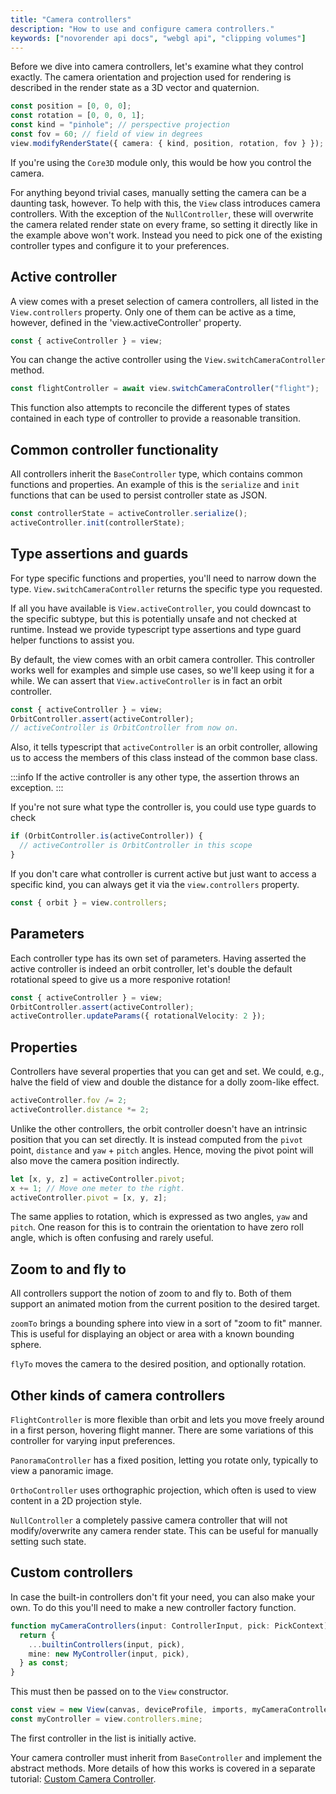 ```yaml
---
title: "Camera controllers"
description: "How to use and configure camera controllers."
keywords: ["novorender api docs", "webgl api", "clipping volumes"]
---
```


Before we dive into camera controllers, let's examine what they control exactly.
The camera orientation and projection used for rendering is described in the render state as a 3D vector and quaternion.

```typescript
const position = [0, 0, 0];
const rotation = [0, 0, 0, 1];
const kind = "pinhole"; // perspective projection
const fov = 60; // field of view in degrees
view.modifyRenderState({ camera: { kind, position, rotation, fov } });
```

If you're using the `Core3D` module only, this would be how you control the camera.

For anything beyond trivial cases, manually setting the camera can be a daunting task, however.
To help with this, the `View` class introduces camera controllers.
With the exception of the `NullController`, these will overwrite the camera related render state on every frame, so setting it directly like in the example above won't work.
Instead you need to pick one of the existing controller types and configure it to your preferences.

## Active controller

A view comes with a preset selection of camera controllers, all listed in the `View.controllers` property.
Only one of them can be active as a time, however, defined in the 'view.activeController' property.

```typescript
const { activeController } = view;
```

You can change the active controller using the `View.switchCameraController` method.

```typescript
const flightController = await view.switchCameraController("flight");
```

This function also attempts to reconcile the different types of states contained in each type of controller to provide a reasonable transition.

## Common controller functionality

All controllers inherit the `BaseController` type, which contains common functions and properties.
An example of this is the `serialize` and `init` functions that can be used to persist controller state as JSON.

```typescript
const controllerState = activeController.serialize();
activeController.init(controllerState);
```

## Type assertions and guards

For type specific functions and properties, you'll need to narrow down the type.
`View.switchCameraController` returns the specific type you requested.

If all you have available is `View.activeController`, you could downcast to the specific subtype, but this is potentially unsafe and not checked at runtime.
Instead we provide typescript type assertions and type guard helper functions to assist you.

By default, the view comes with an orbit camera controller.
This controller works well for examples and simple use cases, so we'll keep using it for a while.
We can assert that `View.activeController` is in fact an orbit controller.

```typescript
const { activeController } = view;
OrbitController.assert(activeController);
// activeController is OrbitController from now on.
```

Also, it tells typescript that `activeController` is an orbit controller, allowing us to access the members of this class instead of the common base class.

:::info
If the active controller is any other type, the assertion throws an exception.
:::

If you're not sure what type the controller is, you could use type guards to check

```typescript
if (OrbitController.is(activeController)) {
  // activeController is OrbitController in this scope
}
```

If you don't care what controller is current active but just want to access a specific kind, you can always get it via the `view.controllers` property.

```typescript
const { orbit } = view.controllers;
```

## Parameters

Each controller type has its own set of parameters.
Having asserted the active controller is indeed an orbit controller, let's double the default rotational speed to give us a more responive rotation!

```typescript
const { activeController } = view;
OrbitController.assert(activeController);
activeController.updateParams({ rotationalVelocity: 2 });
```

## Properties

Controllers have several properties that you can get and set.
We could, e.g., halve the field of view and double the distance for a dolly zoom-like effect.

```typescript
activeController.fov /= 2;
activeController.distance *= 2;
```

Unlike the other controllers, the orbit controller doesn't have an intrinsic position that you can set directly.
It is instead computed from the `pivot` point, `distance` and `yaw` + `pitch` angles.
Hence, moving the pivot point will also move the camera position indirectly.

```typescript
let [x, y, z] = activeController.pivot;
x += 1; // Move one meter to the right.
activeController.pivot = [x, y, z];
```

The same applies to rotation, which is expressed as two angles, `yaw` and `pitch`.
One reason for this is to contrain the orientation to have zero roll angle, which is often confusing and rarely useful.

## Zoom to and fly to

All controllers support the notion of zoom to and fly to.
Both of them support an animated motion from the current position to the desired target.

`zoomTo` brings a bounding sphere into view in a sort of "zoom to fit" manner.
This is useful for displaying an object or area with a known bounding sphere.

`flyTo` moves the camera to the desired position, and optionally rotation.

## Other kinds of camera controllers

`FlightController` is more flexible than orbit and lets you move freely around in a first person, hovering flight manner.
There are some variations of this controller for varying input preferences.

`PanoramaController` has a fixed position, letting you rotate only, typically to view a panoramic image.

`OrthoController` uses orthographic projection, which often is used to view content in a 2D projection style.

`NullController` a completely passive camera controller that will not modify/overwrite any camera render state.
This can be useful for manually setting such state.

## Custom controllers

In case the built-in controllers don't fit your need, you can also make your own.
To do this you'll need to make a new controller factory function.

```typescript
function myCameraControllers(input: ControllerInput, pick: PickContext) {
  return {
    ...builtinControllers(input, pick),
    mine: new MyController(input, pick),
  } as const;
}
```

This must then be passed on to the `View` constructor.

```typescript
const view = new View(canvas, deviceProfile, imports, myCameraControllers);
const myController = view.controllers.mine;
```

The first controller in the list is initially active.

Your camera controller must inherit from `BaseController` and implement the abstract methods.
More details of how this works is covered in a separate tutorial: [Custom Camera Controller](custom-camera-controller.md).
